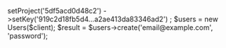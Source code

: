 <?php

use Appwrite\Client;
use Appwrite\Services\Users;

$client = new Client();

$client
    ->setProject('5df5acd0d48c2')
    ->setKey('919c2d18fb5d4...a2ae413da83346ad2')
;

$users = new Users($client);

$result = $users->create('email@example.com', 'password');